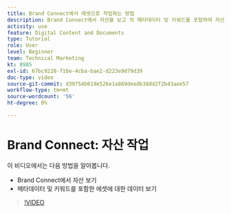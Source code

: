 ```yaml
---
title: Brand Connect에서 에셋으로 작업하는 방법
description: Brand Connect에서 자산을 보고 의 메타데이터 및 키워드를 포함하여 자산에 대한 데이터를 보는 방법에 대해 알아봅니다 [!UICONTROL WORKFRONT DAM].
activity: use
feature: Digital Content and Documents
type: Tutorial
role: User
level: Beginner
team: Technical Marketing
kt: 8985
exl-id: 67bc9228-f16e-4cba-bae2-d223e9d79d39
doc-type: video
source-git-commit: d39754b619e526e1a869deedb38dd2f2b43aee57
workflow-type: tm+mt
source-wordcount: '56'
ht-degree: 0%

---
```


# Brand Connect: 자산 작업

이 비디오에서는 다음 방법을 알아봅니다.

* Brand Connect에서 자산 보기
* 메타데이터 및 키워드를 포함한 에셋에 대한 데이터 보기

>[!VIDEO](https://video.tv.adobe.com/v/335247/?quality=12)
